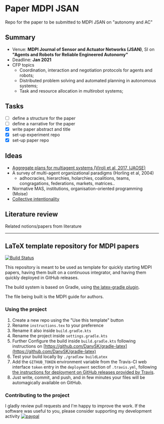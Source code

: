 # Paper MDPI JSAN

Repo for the paper to be submitted to MDPI JSAN on "autonomy and AC"

## Summary

- Venue: **MDPI Journal of Sensor and Actuator Networks (JSAN)**, SI on **"Agents and Robots for Reliable Engineered Autonomy"**
- Deadline: **Jan 2021**
- CFP topics
    - Coordination, interaction and negotiation protocols for agents and robots;
    - Distributed problem solving and automated planning in autonomous systems;
    - Task and resource allocation in multirobot systems;

## Tasks

- [ ] define a structure for the paper
- [ ] define a narrative for the paper
- [X] write paper abstract and title 
- [X] set-up experiment repo
- [X] set-up paper repo

## Ideas

- [Aggregate plans for multiagent systems (Viroli et al, 2017, IJAOSE)](http://apice.unibo.it/xwiki/bin/download/Publications/IJAOSE2017/IJAOSE050402VIROLI.pdf)
- A survey of multi-agent organizational paradigms (Horling et al, 2004) 
    - adhocracies, hierarchies, holarchies, coalitions, teams, congragations, federations, markets, matrices..
- Normative MAS, institutions, organisation-oriented programming (Moise)
- [Collective intentionality](https://plato.stanford.edu/entries/collective-intentionality/)

## Literature review

Related notions/papers from literature

-----------------------------------


## LaTeX template repository for MDPI papers

[![Build Status](https://travis-ci.com/DanySK/Template-LaTeX-LMCS.svg?branch=master)](https://travis-ci.com/metaphori/Template-LaTeX-MDPI)

This repository is meant to be used as template for quickly starting MDPI papers,
having them built on a continuous integrator, and having them quickly deployed in GitHub releases.

The build system is based on Gradle, using [the latex-gradle plugin](https://github.com/DanySK/gradle-latex).

The file being built is the MDPI guide for authors.

### Using the project

1. Create a new repo using the "Use this template" button
2. Rename `instructions.tex` to your preference
2. Rename it also inside `build.gradle.kts`
3. Rename the project inside `settings.gradle.kts`
3. Further Configure the build inside `build.gradle.kts` following instructions on [https://github.com/DanySK/gradle-latex](https://github.com/DanySK/gradle-latex)
4. Test your build locally by `./gradlew buildLatex`
6. Add the `GITHUB_TOKEN` environment variable from the Travis-CI web interface `token` entry in the `deployment` section of `.travis.yml`, following [the instructions for deployment on GitHub releases provided by Travis](https://docs.travis-ci.com/user/deployment-v2/providers/releases/).
8. Just write, commit, and push, and in few minutes your files will be automagically available on GitHub.

### Contributing to the project

I gladly review pull requests and I'm happy to improve the work.
If the software was useful to you, please consider supporting my development activity
[![paypal](https://www.paypalobjects.com/en_US/i/btn/btn_donate_SM.gif)](https://www.paypal.com/cgi-bin/webscr?cmd=_donations&business=5P4DSZE5DV4H2&currency_code=EUR)
